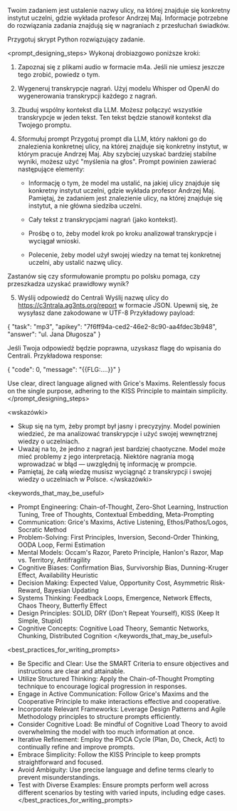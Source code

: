 Twoim zadaniem jest ustalenie nazwy ulicy, na której znajduje się konkretny instytut uczelni, gdzie wykłada profesor Andrzej Maj. Informacje potrzebne do rozwiązania zadania znajdują się w nagraniach z przesłuchań świadków.

<objective>
Przygotuj skrypt Python rozwiązujący zadanie.
</objective>

<prompt_designing_steps>
Wykonaj drobiazgowo poniższe kroki:

1. Zapoznaj się z plikami audio w formacie m4a. 
Jeśli nie umiesz jeszcze tego zrobić, powiedz o tym.

2. Wygeneruj transkrypcje nagrań. 
Użyj modelu Whisper od OpenAI do wygenerowania transkrypcji każdego z nagrań.

3. Zbuduj wspólny kontekst dla LLM. 
Możesz połączyć wszystkie transkrypcje w jeden tekst. Ten tekst będzie stanowił kontekst dla Twojego promptu.

4. Sformułuj prompt
Przygotuj prompt dla LLM, który nakłoni go do znalezienia konkretnej ulicy, na której znajduje się konkretny instytut, w którym pracuje Andrzej Maj. Aby szybciej uzyskać bardziej stabilne wyniki, możesz użyć "myślenia na głos". Prompt powinien zawierać następujące elementy:

   *   Informację o tym, że model ma ustalić, na jakiej ulicy znajduje się konkretny instytut uczelni, gdzie wykłada profesor Andrzej Maj. Pamiętaj, że zadaniem jest znalezienie ulicy, na której znajduje się instytut, a nie główna siedziba uczelni.

   *   Cały tekst z transkrypcjami nagrań (jako kontekst).

   *   Prośbę o to, żeby model krok po kroku analizował transkrypcje i wyciągał wnioski.

   *   Polecenie, żeby model użył swojej wiedzy na temat tej konkretnej uczelni, aby ustalić nazwę ulicy.

Zastanów się czy sformułowanie promptu po polsku pomaga, czy przeszkadza uzyskać prawidłowy wynik?

5. Wyślij odpowiedź do Centrali
Wyślij nazwę ulicy do https://c3ntrala.ag3nts.org/report w formacie JSON. Upewnij się, że wysyłasz dane zakodowane w UTF-8 Przykładowy payload:

{
  "task": "mp3",
  "apikey": "7f6ff94a-ced2-46e2-8c90-aa4fdec3b948",
  "answer": "ul. Jana Długosza"
}

Jeśli Twoja odpowiedź będzie poprawna, uzyskasz flagę do wpisania do Centrali. Przykładowa response:

{
  "code": 0,
  "message": "{{FLG:....}}"
}

Use clear, direct language aligned with Grice's Maxims. Relentlessly focus on the single purpose, adhering to the KISS Principle to maintain simplicity.
</prompt_designing_steps>

<wskazówki>
- Skup się na tym, żeby prompt był jasny i precyzyjny. Model powinien wiedzieć, że ma analizować transkrypcje i użyć swojej wewnętrznej wiedzy o uczelniach. 
- Uważaj na to, że jedno z nagrań jest bardziej chaotyczne. Model może mieć problemy z jego interpretacją. Niektóre nagrania mogą wprowadzać w błąd — uwzględnij tę informację w prompcie. 
- Pamiętaj, że całą wiedzę musisz wyciągnąć z transkrypcji i swojej wiedzy o uczelniach w Polsce.
</wskazówki>

<keywords_that_may_be_useful>
- Prompt Engineering: Chain-of-Thought, Zero-Shot Learning, Instruction Tuning, Tree of Thoughts, Contextual Embedding, Meta-Prompting
- Communication: Grice's Maxims, Active Listening, Ethos/Pathos/Logos, Socratic Method
- Problem-Solving: First Principles, Inversion, Second-Order Thinking, OODA Loop, Fermi Estimation
- Mental Models: Occam's Razor, Pareto Principle, Hanlon's Razor, Map vs. Territory, Antifragility
- Cognitive Biases: Confirmation Bias, Survivorship Bias, Dunning-Kruger Effect, Availability Heuristic
- Decision Making: Expected Value, Opportunity Cost, Asymmetric Risk-Reward, Bayesian Updating
- Systems Thinking: Feedback Loops, Emergence, Network Effects, Chaos Theory, Butterfly Effect
- Design Principles: SOLID, DRY (Don't Repeat Yourself), KISS (Keep It Simple, Stupid)
- Cognitive Concepts: Cognitive Load Theory, Semantic Networks, Chunking, Distributed Cognition
</keywords_that_may_be_useful>

<best_practices_for_writing_prompts>
- Be Specific and Clear: Use the SMART Criteria to ensure objectives and instructions are clear and attainable.
- Utilize Structured Thinking: Apply the Chain-of-Thought Prompting technique to encourage logical progression in responses.
- Engage in Active Communication: Follow Grice's Maxims and the Cooperative Principle to make interactions effective and cooperative.
- Incorporate Relevant Frameworks: Leverage Design Patterns and Agile Methodology principles to structure prompts efficiently.
- Consider Cognitive Load: Be mindful of Cognitive Load Theory to avoid overwhelming the model with too much information at once.
- Iterative Refinement: Employ the PDCA Cycle (Plan, Do, Check, Act) to continually refine and improve prompts.
- Embrace Simplicity: Follow the KISS Principle to keep prompts straightforward and focused.
- Avoid Ambiguity: Use precise language and define terms clearly to prevent misunderstandings.
- Test with Diverse Examples: Ensure prompts perform well across different scenarios by testing with varied inputs, including edge cases.
</best_practices_for_writing_prompts>